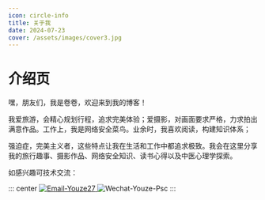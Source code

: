 ```yaml
---
icon: circle-info
title: 关于我
date: 2024-07-23
cover: /assets/images/cover3.jpg
---
```

# 介绍页

嘿，朋友们，我是卷卷，欢迎来到我的博客！

我爱旅游，会精心规划行程，追求完美体验；爱摄影，对画面要求严格，力求拍出满意作品。工作上，我是网络安全菜鸟。业余时，我喜欢阅读，构建知识体系；

强迫症，完美主义者，这些特点让我在生活和工作中都追求极致。我会在这里分享我的旅行趣事、摄影作品、网络安全知识、读书心得以及中医心理学探索。

如感兴趣可技术交流：


::: center
   <a href="mailto:youze27@163.com" target="_blank">
  <img src='http://badge.devlive.org/api/badge/Email/Youze27.svg?style=metallic&leftColor=%2523333&rightColor=%2523FF4040' alt='Email-Youze27' />
    </a>
<img src='http://badge.devlive.org/api/badge/Wechat/Youze-Psc.svg?style=metallic&leftColor=%2523333' alt='Wechat-Youze-Psc' />
:::
